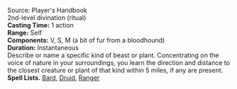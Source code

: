 Source: Player's Handbook  
2nd-level divination (ritual)  
**Casting Time:** 1 action  
**Range:** Self  
**Components:** V, S, M (a bit of fur from a bloodhound)  
**Duration:** Instantaneous  
Describe or name a specific kind of beast or plant. Concentrating on the voice of nature in your surroundings, you learn the direction and distance to the closest creature or plant of that kind within 5 miles, if any are present.  
**Spell Lists.** [Bard](../Spell%20Lists/Bard%20Spell%20List.md), [Druid](../Spell%20Lists/Druid%20Spell%20List.md), [Ranger](../Spell%20Lists/Ranger%20Spell%20List.md)
